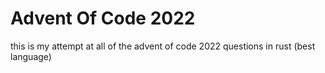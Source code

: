 # Advent Of Code 2022
this is my attempt at all of the advent of code 2022 questions in rust (best language)

